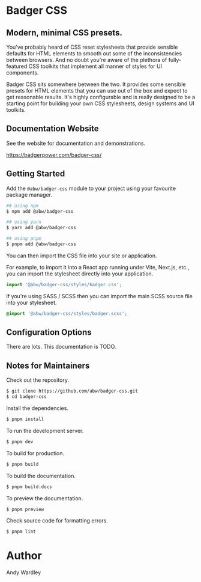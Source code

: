 # Badger CSS

## Modern, minimal CSS presets.

You've probably heard of CSS reset stylesheets that provide sensible
defaults for HTML elements to smooth out some of the inconsistencies
between browsers. And no doubt you're aware of the plethora of fully-featured
CSS toolkits that implement all manner of styles for UI components.

Badger CSS sits somewhere between the two. It provides some sensible presets
for HTML elements that you can use out of the box and expect to get
reasonable results. It's highly configurable and is really designed to
be a starting point for building your own CSS stylesheets, design systems
and UI toolkits.

## Documentation Website

See the website for documentation and demonstrations.

https://badgerpower.com/badger-css/

## Getting Started

Add the `@abw/badger-css` module to your project using your favourite
package manager.

```bash
## using npm
$ npm add @abw/badger-css

## using yarn
$ yarn add @abw/badger-css

## using pnpm
$ pnpm add @abw/badger-css
```

You can then import the CSS file into your site or application.

For example, to import it into a React app running under Vite, Next.js,
etc., you can import the stylesheet directly into your application.

```js
import '@abw/badger-css/styles/badger.css';
```

If you're using SASS / SCSS then you can import the main SCSS source file
into your stylesheet.

```scss
@import '@abw/badger-css/styles/badger.scss';
```

## Configuration Options

There are lots.  This documentation is TODO.

## Notes for Maintainers

Check out the repository.

```bash
$ git clone https://github.com/abw/badger-css.git
$ cd badger-css
```

Install the dependencies.

```bash
$ pnpm install
```

To run the development server.

```bash
$ pnpm dev
```

To build for production.

```bash
$ pnpm build
```

To build the documentation.

```bash
$ pnpm build:docs
```

To preview the documentation.

```bash
$ pnpm preview
```

Check source code for formatting errors.

```bash
$ pnpm lint
```

# Author

Andy Wardley